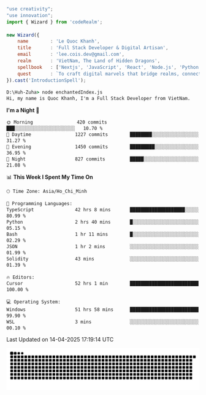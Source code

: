 <!--x axis divider-->

```js 
"use creativity";
"use innovation";
import { Wizard } from 'codeRealm';

new Wizard({
    name        : 'Le Quoc Khanh',
    title       : 'Full Stack Developer & Digital Artisan',
    email       : 'lee.cois.dev@gmail.com',
    realm       : 'VietNam, The Land of Hidden Dragons',
    spellbook   : ['Nextjs', 'JavaScript', 'React', 'Node.js', 'Python', 'Django', 'Cloud Services'],
    quest       : `To craft digital marvels that bridge realms, connect cultures, and bring imagination to life.`,
}).cast('IntroductionSpell');
```

```cmd
D:\Huh-Zuha> node enchantedIndex.js
Hi, my name is Quoc Khanh, I'm a Full Stack Developer from VietNam.
```
<!--START_SECTION:waka-->
**I'm a Night 🦉** 

```text
🌞 Morning                420 commits         ███░░░░░░░░░░░░░░░░░░░░░░   10.70 % 
🌆 Daytime                1227 commits        ████████░░░░░░░░░░░░░░░░░   31.27 % 
🌃 Evening                1450 commits        █████████░░░░░░░░░░░░░░░░   36.95 % 
🌙 Night                  827 commits         █████░░░░░░░░░░░░░░░░░░░░   21.08 % 
```


📊 **This Week I Spent My Time On** 

```text
🕑︎ Time Zone: Asia/Ho_Chi_Minh

💬 Programming Languages: 
TypeScript               42 hrs 8 mins       ████████████████████░░░░░   80.99 % 
Python                   2 hrs 40 mins       █░░░░░░░░░░░░░░░░░░░░░░░░   05.15 % 
Bash                     1 hr 11 mins        █░░░░░░░░░░░░░░░░░░░░░░░░   02.29 % 
JSON                     1 hr 2 mins         ░░░░░░░░░░░░░░░░░░░░░░░░░   01.99 % 
Solidity                 43 mins             ░░░░░░░░░░░░░░░░░░░░░░░░░   01.39 % 

🔥 Editors: 
Cursor                   52 hrs 1 min        █████████████████████████   100.00 % 

💻 Operating System: 
Windows                  51 hrs 58 mins      █████████████████████████   99.90 % 
WSL                      3 mins              ░░░░░░░░░░░░░░░░░░░░░░░░░   00.10 % 
```


 Last Updated on 14-04-2025 17:19:14 UTC
<!--END_SECTION:waka-->
<picture>
  <source media="(prefers-color-scheme: dark)" srcset="https://raw.githubusercontent.com/leecois/leecois/output/github-contribution-grid-snake-dark.svg">
  <source media="(prefers-color-scheme: light)" srcset="https://raw.githubusercontent.com/leecois/leecois/output/github-contribution-grid-snake.svg">
  <img alt="github contribution grid snake animation" src="https://raw.githubusercontent.com/leecois/leecois/output/github-contribution-grid-snake.svg">
</picture>
